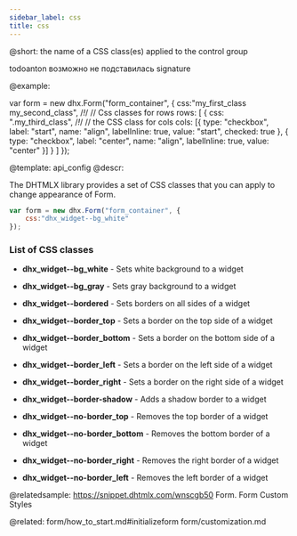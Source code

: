 ```yaml
---
sidebar_label: css
title: css
---          
```


@short: the name of a CSS class(es) applied to the control group

todoanton возможно не подставилась signature

@example: 
<style>
    .my_first_class {
        /*some styles*/
    }
 
    .my_second_class {
        /*some styles*/
    }
    
    .my_third_class {
    	/*some styles*/
    }
   
</style>

var form = new dhx.Form("form_container", {
    css:"my_first_class my_second_class", /*!*/ // Css classes for rows
    rows: [
        { 
            css: ".my_third_class", /*!*/ // the CSS class for cols
            cols: [{
                type: "checkbox",
                label: "start",
                name: "align",
                labelInline: true,
                value: "start",
                checked: true
            },
            {
                type: "checkbox",
                label: "center",
                name: "align",
                labelInline: true,
                value: "center"
            }]
        }
    ]
});


@template:	api_config
@descr: 

The DHTMLX library provides a set of CSS classes that you can apply to change appearance of Form.

~~~js
var form = new dhx.Form("form_container", {
    css:"dhx_widget--bg_white"
});
~~~

### List of CSS classes

- <b>dhx_widget--bg_white</b> - Sets white background to a widget

- <b>dhx_widget--bg_gray</b> - Sets gray background to a widget

- <b>dhx_widget--bordered</b> - Sets borders on all sides of a widget

- <b>dhx_widget--border_top</b> - Sets a border on the top side of a widget

- <b>dhx_widget--border_bottom</b> - Sets a border on the bottom side of a widget

- <b>dhx_widget--border_left</b> - Sets a border on the left side of a widget

- <b>dhx_widget--border_right</b> - Sets a border on the right side of a widget

- <b>dhx_widget--border-shadow</b> - Adds a shadow border to a widget

- <b>dhx_widget--no-border_top</b> - Removes the top border of a  widget

- <b>dhx_widget--no-border_bottom</b> - Removes the bottom border of a widget

- <b>dhx_widget--no-border_right</b> - Removes the right border of a widget

- <b>dhx_widget--no-border_left</b> - Removes the left border of a widget

@relatedsample:
https://snippet.dhtmlx.com/wnscgb50	Form. Form Custom Styles

@related: form/how_to_start.md#initializeform
form/customization.md